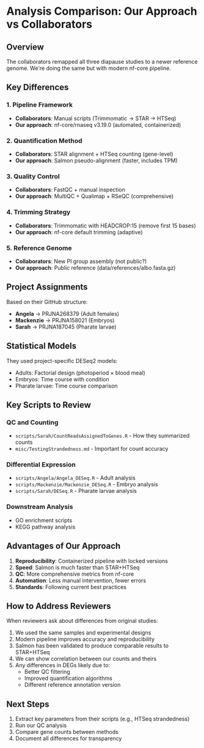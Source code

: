 # Analysis Comparison: Our Approach vs Collaborators

## Overview
The collaborators remapped all three diapause studies to a newer reference genome. We're doing the same but with modern nf-core pipeline.

## Key Differences

### 1. Pipeline Framework
- **Collaborators**: Manual scripts (Trimmomatic → STAR → HTSeq)
- **Our approach**: nf-core/rnaseq v3.19.0 (automated, containerized)

### 2. Quantification Method
- **Collaborators**: STAR alignment + HTSeq counting (gene-level)
- **Our approach**: Salmon pseudo-alignment (faster, includes TPM)

### 3. Quality Control
- **Collaborators**: FastQC + manual inspection
- **Our approach**: MultiQC + Qualimap + RSeQC (comprehensive)

### 4. Trimming Strategy
- **Collaborators**: Trimmomatic with HEADCROP:15 (remove first 15 bases)
- **Our approach**: nf-core default trimming (adaptive)

### 5. Reference Genome
- **Collaborators**: New PI group assembly (not public?)
- **Our approach**: Public reference (data/references/albo.fasta.gz)

## Project Assignments
Based on their GitHub structure:
- **Angela** → PRJNA268379 (Adult females)
- **Mackenzie** → PRJNA158021 (Embryos)  
- **Sarah** → PRJNA187045 (Pharate larvae)

## Statistical Models
They used project-specific DESeq2 models:
- Adults: Factorial design (photoperiod × blood meal)
- Embryos: Time course with condition
- Pharate larvae: Time course comparison

## Key Scripts to Review

### QC and Counting
- `scripts/Sarah/CountReadsAssignedToGenes.R` - How they summarized counts
- `misc/TestingStrandedness.md` - Important for count accuracy

### Differential Expression
- `scripts/Angela/Angela_DESeq.R` - Adult analysis
- `scripts/Mackenzie/Mackenzie_DESeq.R` - Embryo analysis
- `scripts/Sarah/DESeq.R` - Pharate larvae analysis

### Downstream Analysis
- GO enrichment scripts
- KEGG pathway analysis

## Advantages of Our Approach

1. **Reproducibility**: Containerized pipeline with locked versions
2. **Speed**: Salmon is much faster than STAR+HTSeq
3. **QC**: More comprehensive metrics from nf-core
4. **Automation**: Less manual intervention, fewer errors
5. **Standards**: Following current best practices

## How to Address Reviewers

When reviewers ask about differences from original studies:
1. We used the same samples and experimental designs
2. Modern pipeline improves accuracy and reproducibility
3. Salmon has been validated to produce comparable results to STAR+HTSeq
4. We can show correlation between our counts and theirs
5. Any differences in DEGs likely due to:
   - Better QC filtering
   - Improved quantification algorithms
   - Different reference annotation version

## Next Steps

1. Extract key parameters from their scripts (e.g., HTSeq strandedness)
2. Run our QC analysis
3. Compare gene counts between methods
4. Document all differences for transparency